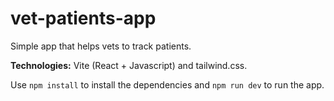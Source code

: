# vet-patients-app
Simple app that helps vets to track patients.

**Technologies:** Vite (React + Javascript) and tailwind.css.

Use `npm install` to install the dependencies and `npm run dev` to run the app.
